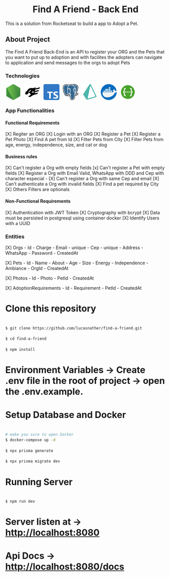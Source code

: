 <h1 style="text-align:center;">Find A Friend - Back End</h1>

<p>This is a solution from Rocketseat  to build a app to Adopt a Pet.</p>

<h2>About Project</h2>

<p>The Find A Friend Back-End is an API to register your ORG and the Pets that you want to put up to adoption and with facilites the adopters can navigate to application and send messages to the orgs to adopt Pets</p>

<h3>Technologies</h3>

<div style="display: flex; gap: 10px;">
    <img alt="NodeJs" src="./assets/node-js.png" style="width:50px;">
    <img alt="Fastify" src="./assets/fastify.svg" style="width:50px;">
    <img alt="Typescript" src="./assets/typescript.png" style="width:50px;">
    <img alt="Postgresql" src="./assets/postgre.png" style="width:50px;">
    <img alt="Prisma orm" src="./assets/icons8-prisma-orm.svg" style="width:50px;">
    <img alt="Docker" src="./assets/docker.png" style="width:50px;">
    <img alt="Swagger" src="./assets/swagger.svg" style="width:50px;">
</div>

<h3>App Functionalities</h3>

<h4>Functional Requirements</h4>

[X] Regiter an ORG
[X] Login with an ORG
[X] Register a Pet
[X] Register a Pet Photo
[X] Find A pet from Id
[X] Filter Pets from City
[X] Filter Pets from age, energy, independence, size, and cat or dog

<h4>Business rules</h4>

[X] Can't register a Org with empty fields
[x] Can't register a Pet with empty fields
[X] Register a Org with Email Valid, WhatsApp with DDD and Cep with character especial -
[X] Can't register a Org with same Cep and email
[X] Can't authenticate a Org with invalid fields
[X] Find a pet required by City
[X] Others Filters are optionals

<h4>Non-Functional Requirements</h4>

[X] Authentication with JWT Token
[X] Cryptography with bcrypt
[X] Data must be persisted in postgresql using container docker
[X] Identify Users with a UUID

<h3>Entities</h3>

[X] Orgs
    - Id
    - Charge
    - Email - unique
    - Cep - unique
    - Address
    - WhatsApp
    - Password
    - CreatedAt

[X] Pets
    - Id
    - Name
    - About
    - Age
    - Size
    - Energy
    - Independence
    - Ambiance 
    - OrgId
    - CreatedAt

[X] Photos 
    - Id
    - Photo
    - PetId
    - CreatedAt

[X] AdoptionRequirements
    - Id
    - Requirement
    - PetId
    - CreatedAt

# Clone this repository

```bash

$ git clone https://github.com/lucasnather/find-a-friend.git

$ cd find-a-friend

$ npm install

```

# Environment Variables -> Create .env file in the root of project -> open the .env.example. 

# Setup Database and Docker

```bash

# make you sure to open Docker
$ docker-compose up -d

$ npx prisma generate

$ npx prisma migrate dev

```

# Running Server

```bash

$ npm run dev

```

# Server listen at -> <http://localhost:8080>
# Api Docs -> <http://localhost:8080/docs>